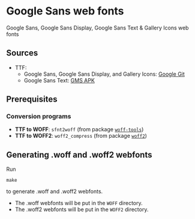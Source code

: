 # Google Sans web fonts
Google Sans, Google Sans Display, Google Sans Text & Gallery Icons web fonts

## Sources
* TTF:
    * Google Sans, Google Sans Display, and Gallery Icons: [Google Git](https://bit.ly/GoogleSans)
    * Google Sans Text: [GMS APK](https://bit.ly/gms12)

## Prerequisites
### Conversion programs
* **TTF to WOFF**: `sfnt2woff` (from package [`woff-tools`](https://packages.ubuntu.com/woff-tools))
* **TTF to WOFF2**: `woff2_compress` (from package [`woff2`](https://packages.ubuntu.com/woff2))

## Generating .woff and .woff2 webfonts
Run
```shell
make
```
to generate .woff and .woff2 webfonts.

* The .woff webfonts will be put in the `WOFF` directory.
* The .woff2 webfonts will be put in the `WOFF2` directory.
